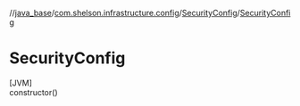 //[java_base](../../../index.md)/[com.shelson.infrastructure.config](../index.md)/[SecurityConfig](index.md)/[SecurityConfig](-security-config.md)

# SecurityConfig

[JVM]\
constructor()
